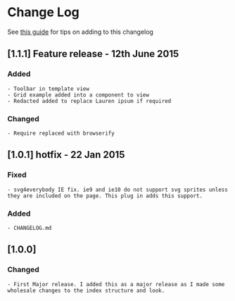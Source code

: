# Change Log
See [this guide](http://keepachangelog.com/) for tips on adding to this changelog

## [1.1.1] Feature release - 12th June 2015

### Added
	- Toolbar in template view
	- Grid example added into a component to view
	- Redacted added to replace Lauren ipsum if required

### Changed
	- Require replaced with browserify

## [1.0.1] hotfix - 22 Jan 2015

### Fixed
	- svg4everybody IE fix. ie9 and ie10 do not support svg sprites unless they are included on the page. This plug in adds this support.

### Added
	- CHANGELOG.md

## [1.0.0] 

### Changed
	- First Major release. I added this as a major release as I made some wholesale changes to the index structure and look.